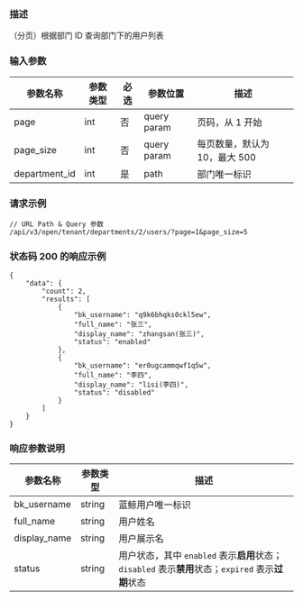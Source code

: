 ### 描述

（分页）根据部门 ID 查询部门下的用户列表

### 输入参数

| 参数名称          | 参数类型 | 必选 | 参数位置        | 描述                 |
|---------------|------|----|-------------|--------------------|
| page          | int  | 否  | query param | 页码，从 1 开始          |
| page_size     | int  | 否  | query param | 每页数量，默认为 10，最大 500 |
| department_id | int  | 是  | path        | 部门唯一标识             |

### 请求示例

```
// URL Path & Query 参数
/api/v3/open/tenant/departments/2/users/?page=1&page_size=5
```

### 状态码 200 的响应示例

```json5
{
    "data": {
        "count": 2,
        "results": [
            {
                "bk_username": "q9k6bhqks0ckl5ew",
                "full_name": "张三",
                "display_name": "zhangsan(张三)",
                "status": "enabled"
            },
            {
                "bk_username": "er0ugcammqwf1q5w",
                "full_name": "李四",
                "display_name": "lisi(李四)",
                "status": "disabled"
            }
        ]
    }
}
```

### 响应参数说明

| 参数名称         | 参数类型   | 描述                                                                      |
|--------------|--------|-------------------------------------------------------------------------|
| bk_username  | string | 蓝鲸用户唯一标识                                                                |
| full_name    | string | 用户姓名                                                                    |
| display_name | string | 用户展示名                                                                   |
| status       | string | 用户状态，其中 `enabled` 表示**启用**状态；`disabled` 表示**禁用**状态；`expired` 表示**过期**状态 |
